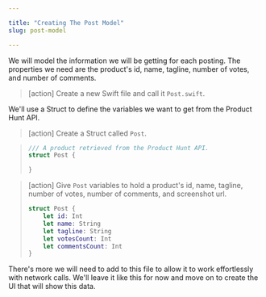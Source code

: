 ```yaml
---

title: "Creating The Post Model"
slug: post-model

---
```


We will model the information we will be getting for each posting. The properties we need are the product's id, name, tagline, number of votes, and number of comments.

> [action]
> Create a new Swift file and call it `Post.swift`.

We'll use a Struct to define the variables we want to get from the Product Hunt API.

> [action]
> Create a Struct called `Post`.

> ```swift
> /// A product retrieved from the Product Hunt API.
> struct Post {
>
> }
> ```

> [action]
> Give `Post` variables to hold a product's id, name, tagline, number of votes, number of comments, and screenshot url.
>
> ```swift
> struct Post {
>     let id: Int
>     let name: String
>     let tagline: String
>     let votesCount: Int
>     let commentsCount: Int
> }
>```

There's more we will need to add to this file to allow it to work effortlessly with network calls. We'll leave it like this for now and move on to create the UI that will show this data.
